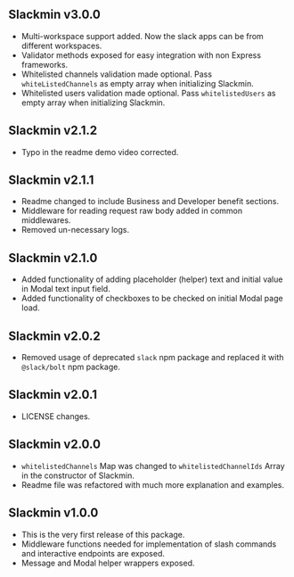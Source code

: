 ## Slackmin v3.0.0
- Multi-workspace support added. Now the slack apps can be from different workspaces.
- Validator methods exposed for easy integration with non Express frameworks.
- Whitelisted channels validation made optional. Pass `whiteListedChannels` as empty array when initializing Slackmin.
- Whitelisted users validation made optional. Pass `whitelistedUsers` as empty array when initializing Slackmin.

## Slackmin v2.1.2
- Typo in the readme demo video corrected.

## Slackmin v2.1.1
- Readme changed to include Business and Developer benefit sections.
- Middleware for reading request raw body added in common middlewares.
- Removed un-necessary logs.

## Slackmin v2.1.0
- Added functionality of adding placeholder (helper) text and initial value in Modal text input field. 
- Added functionality of checkboxes to be checked on initial Modal page load.

## Slackmin v2.0.2
- Removed usage of deprecated `slack` npm package and replaced it with `@slack/bolt` npm package.

## Slackmin v2.0.1
- LICENSE changes.

## Slackmin v2.0.0
- `whitelistedChannels` Map was changed to `whitelistedChannelIds` Array in the constructor of Slackmin.
- Readme file was refactored with much more explanation and examples.

## Slackmin v1.0.0
- This is the very first release of this package.
- Middleware functions needed for implementation of slash commands and interactive endpoints are exposed.
- Message and Modal helper wrappers exposed.
